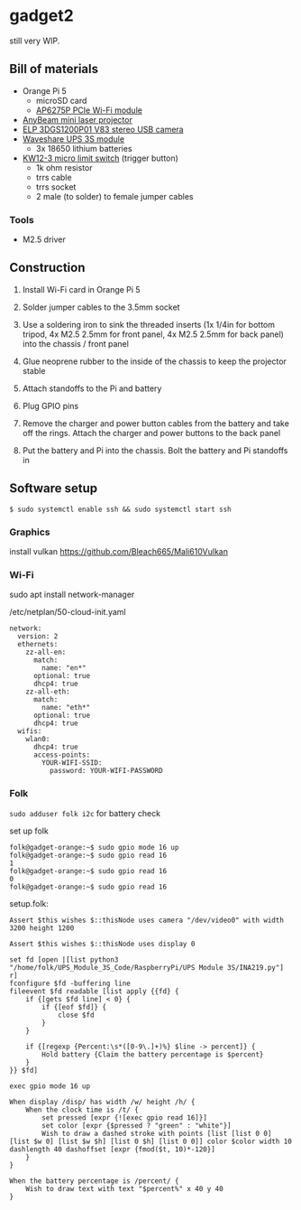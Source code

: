 # gadget2

still very WIP.

## Bill of materials

- Orange Pi 5
  - microSD card
  - [AP6275P PCIe Wi-Fi module](https://www.amazon.com/Orange-Pi-Support-Compatible-Computers/dp/B0BZRNM6HR)
- [AnyBeam mini laser projector](https://www.amazon.com/AnyBeam-Focus-free-Projection-Consumption-DisplayPort/dp/B0CZ69Q2Q4/)
- [ELP 3DGS1200P01 V83 stereo USB camera](https://www.amazon.com/dp/B0DQ4R9S6W)
- [Waveshare UPS 3S module](https://www.amazon.com/waveshare-Uninterruptible-UPS-Module-3S/dp/B0BQC2WNR8)
  - 3x 18650 lithium batteries
- [KW12-3 micro limit switch](https://www.amazon.com/dp/B07X142VGC) (trigger button)
  - 1k ohm resistor
  - trrs cable
  - trrs socket
  - 2 male (to solder) to female jumper cables

### Tools

- M2.5 driver

## Construction

1. Install Wi-Fi card in Orange Pi 5

1. Solder jumper cables to the 3.5mm socket

1. Use a soldering iron to sink the threaded inserts (1x 1/4in for
   bottom tripod, 4x M2.5 2.5mm for front panel, 4x M2.5 2.5mm for back
   panel) into the chassis / front panel

1. Glue neoprene rubber to the inside of the chassis to keep the
   projector stable

1. Attach standoffs to the Pi and battery

1. Plug GPIO pins

1. Remove the charger and power button cables from the battery and take off the rings. Attach
   the charger and power buttons to the back panel

1. Put the battery and Pi into the chassis. Bolt the battery and Pi
   standoffs in

## Software setup

```
$ sudo systemctl enable ssh && sudo systemctl start ssh
```

### Graphics

install vulkan https://github.com/Bleach665/Mali610Vulkan

### Wi-Fi

sudo apt install network-manager

/etc/netplan/50-cloud-init.yaml
```
network:
  version: 2
  ethernets:
    zz-all-en:
      match:
        name: "en*"
      optional: true
      dhcp4: true
    zz-all-eth:
      match:
        name: "eth*"
      optional: true
      dhcp4: true
  wifis:
    wlan0:
      dhcp4: true
      access-points:
        YOUR-WIFI-SSID:
          password: YOUR-WIFI-PASSWORD
```

### Folk

`sudo adduser folk i2c` for battery check

set up folk

```
folk@gadget-orange:~$ sudo gpio mode 16 up
folk@gadget-orange:~$ sudo gpio read 16
1
folk@gadget-orange:~$ sudo gpio read 16
0
folk@gadget-orange:~$ sudo gpio read 16
```


setup.folk:

```
Assert $this wishes $::thisNode uses camera "/dev/video0" with width 3200 height 1200

Assert $this wishes $::thisNode uses display 0

set fd [open |[list python3 "/home/folk/UPS_Module_3S_Code/RaspberryPi/UPS Module 3S/INA219.py"] r]
fconfigure $fd -buffering line
fileevent $fd readable [list apply {{fd} {
    if {[gets $fd line] < 0} {
        if {[eof $fd]} {
            close $fd
        }
    }

    if {[regexp {Percent:\s*([0-9\.]+)%} $line -> percent]} {
        Hold battery {Claim the battery percentage is $percent}
    }
}} $fd]

exec gpio mode 16 up

When display /disp/ has width /w/ height /h/ {
    When the clock time is /t/ {
        set pressed [expr {![exec gpio read 16]}]
        set color [expr {$pressed ? "green" : "white"}]
        Wish to draw a dashed stroke with points [list [list 0 0] [list $w 0] [list $w $h] [list 0 $h] [list 0 0]] color $color width 10 dashlength 40 dashoffset [expr {fmod($t, 10)*-120}]
    }
}

When the battery percentage is /percent/ {
    Wish to draw text with text "$percent%" x 40 y 40
}
```
